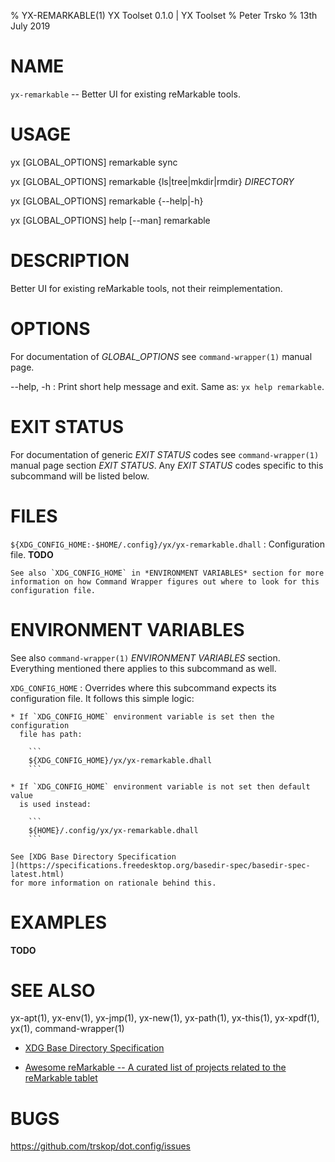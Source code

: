 % YX-REMARKABLE(1) YX Toolset 0.1.0 | YX Toolset
% Peter Trsko
% 13th July 2019


# NAME

`yx-remarkable` -- Better UI for existing reMarkable tools.


# USAGE

yx \[GLOBAL\_OPTIONS] remarkable sync

yx \[GLOBAL\_OPTIONS] remarkable {ls|tree|mkdir|rmdir} *DIRECTORY*

yx \[GLOBAL\_OPTIONS] remarkable {\--help|-h}

yx \[GLOBAL\_OPTIONS] help [\--man] remarkable


# DESCRIPTION

Better UI for existing reMarkable tools, not their reimplementation.


# OPTIONS

For documentation of *GLOBAL_OPTIONS* see `command-wrapper(1)` manual page.

\--help, -h
:   Print short help message and exit.  Same as: `yx help remarkable`.


# EXIT STATUS

For documentation of generic *EXIT STATUS* codes see `command-wrapper(1)`
manual page section *EXIT STATUS*.  Any *EXIT STATUS* codes specific to this
subcommand will be listed below.


# FILES

`${XDG_CONFIG_HOME:-$HOME/.config}/yx/yx-remarkable.dhall`
:   Configuration file.  **TODO**

    See also `XDG_CONFIG_HOME` in *ENVIRONMENT VARIABLES* section for more
    information on how Command Wrapper figures out where to look for this
    configuration file.


# ENVIRONMENT VARIABLES

See also `command-wrapper(1)` *ENVIRONMENT VARIABLES* section.  Everything
mentioned there applies to this subcommand as well.

`XDG_CONFIG_HOME`
:   Overrides where this subcommand expects its configuration file.  It follows
    this simple logic:

    * If `XDG_CONFIG_HOME` environment variable is set then the configuration
      file has path:

        ```
        ${XDG_CONFIG_HOME}/yx/yx-remarkable.dhall
        ```

    * If `XDG_CONFIG_HOME` environment variable is not set then default value
      is used instead:

        ```
        ${HOME}/.config/yx/yx-remarkable.dhall
        ```

    See [XDG Base Directory Specification
    ](https://specifications.freedesktop.org/basedir-spec/basedir-spec-latest.html)
    for more information on rationale behind this.


# EXAMPLES

**TODO**


# SEE ALSO

yx-apt(1), yx-env(1), yx-jmp(1), yx-new(1), yx-path(1), yx-this(1), yx-xpdf(1),
yx(1), command-wrapper(1)

* [XDG Base Directory Specification
  ](https://specifications.freedesktop.org/basedir-spec/basedir-spec-latest.html)

* [Awesome reMarkable -- A curated list of projects related to the reMarkable
  tablet](https://github.com/reHackable/awesome-reMarkable)


# BUGS

<https://github.com/trskop/dot.config/issues>
